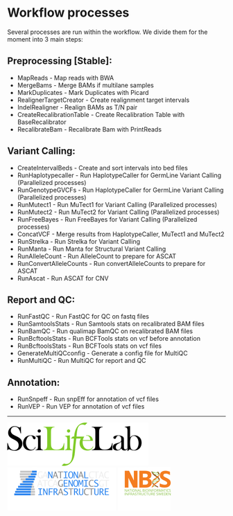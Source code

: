 # Workflow processes

Several processes are run within the workflow. We divide them for the moment into 3 main steps:

## Preprocessing [Stable]:

- MapReads - Map reads with BWA
- MergeBams - Merge BAMs if multilane samples
- MarkDuplicates - Mark Duplicates with Picard
- RealignerTargetCreator - Create realignment target intervals
- IndelRealigner - Realign BAMs as T/N pair
- CreateRecalibrationTable - Create Recalibration Table with BaseRecalibrator
- RecalibrateBam - Recalibrate Bam with PrintReads

## Variant Calling:

- CreateIntervalBeds - Create and sort intervals into bed files
- RunHaplotypecaller - Run HaplotypeCaller for GermLine Variant Calling (Parallelized processes)
- RunGenotypeGVCFs - Run HaplotypeCaller for GermLine Variant Calling (Parallelized processes)
- RunMutect1 - Run MuTect1 for Variant Calling (Parallelized processes)
- RunMutect2 - Run MuTect2 for Variant Calling (Parallelized processes)
- RunFreeBayes - Run FreeBayes for Variant Calling (Parallelized processes)
- ConcatVCF - Merge results from HaplotypeCaller, MuTect1 and MuTect2
- RunStrelka - Run Strelka for Variant Calling
- RunManta - Run Manta for Structural Variant Calling
- RunAlleleCount - Run AlleleCount to prepare for ASCAT
- RunConvertAlleleCounts - Run convertAlleleCounts to prepare for ASCAT
- RunAscat - Run ASCAT for CNV

## Report and QC:

- RunFastQC - Run FastQC for QC on fastq files
- RunSamtoolsStats - Run Samtools stats on recalibrated BAM files
- RunBamQC - Run qualimap BamQC on recalibrated BAM files
- RunBcftoolsStats - Run BCFTools stats on vcf before annotation
- RunBcftoolsStats - Run BCFTools stats on vcf files
- GenerateMultiQCconfig - Generate a config file for MultiQC
- RunMultiQC - Run MultiQC for report and QC

## Annotation:

- RunSnpeff - Run snpEff for annotation of vcf files
- RunVEP - Run VEP for annotation of vcf files

--------------------------------------------------------------------------------

[![](images/SciLifeLab_logo.png "SciLifeLab")][scilifelab-link]
[![](images/NGI_logo.png "NGI")][ngi-link]
[![](images/NBIS_logo.png "NBIS")][nbis-link]

[nbis-link]: https://www.nbis.se/
[ngi-link]: https://ngisweden.scilifelab.se/
[scilifelab-link]: https://www.scilifelab.se/
